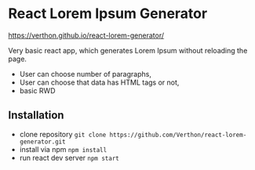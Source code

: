 # React Lorem Ipsum Generator

https://verthon.github.io/react-lorem-generator/

Very basic react app, which generates Lorem Ipsum without reloading the page.

- User can choose number of paragraphs,
- User can choose that data has HTML tags or not,
- basic RWD

## Installation

- clone repository 
`git clone https://github.com/Verthon/react-lorem-generator.git`
- install via npm
`npm install`
- run react dev server
`npm start`
